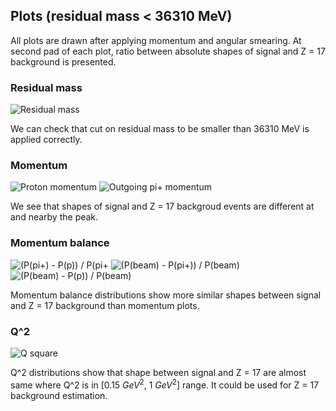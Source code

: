 ## Plots (residual mass < 36310 MeV)

All plots are drawn after applying momentum and angular smearing.
At second pad of each plot, ratio between absolute shapes of signal and Z = 17 background is presented.

### Residual mass

![Residual mass](M_residual_SR1_All.png)

We can check that cut on residual mass to be smaller than 36310 MeV is applied correctly.

### Momentum

![Proton momentum](P_proton_SR1_All.png)
![Outgoing pi+ momentum](P_piplus_SR1_All.png)

We see that shapes of signal and Z = 17 backgroud events are different at and nearby the peak.

### Momentum balance

![(P(pi+) - P(p)) / P(pi+](P_balance_piplus_p_SR1_All.png)
![(P(beam) - P(pi+)) / P(beam)](P_balance_beam_piplus_SR1_All.png)
![(P(beam) - P(p)) / P(beam)](P_balance_beam_p_SR1_All.png)

Momentum balance distributions show more similar shapes between signal and Z = 17 background than momentum plots.

### Q^2

![Q square](Q_square_SR1_All.png)

Q^2 distributions show that shape between signal and Z = 17 are almost same where Q^2 is in [0.15 ${GeV}^{2}$, 1 ${GeV}^{2}$] range.
It could be used for Z = 17 background estimation.